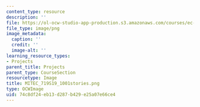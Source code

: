```yaml
---
content_type: resource
description: ''
file: https://ol-ocw-studio-app-production.s3.amazonaws.com/courses/ec-719-d-lab-water-climate-change-and-health-spring-2019/74c8df24eb13d287b429e25a07e66ce4_MITEC_719S19_1001stories.png
file_type: image/png
image_metadata:
  caption: ''
  credit: ''
  image-alt: ''
learning_resource_types:
- Projects
parent_title: Projects
parent_type: CourseSection
resourcetype: Image
title: MITEC_719S19_1001stories.png
type: OCWImage
uid: 74c8df24-eb13-d287-b429-e25a07e66ce4
---
```

